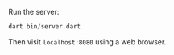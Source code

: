 Run the server:

```dart
dart bin/server.dart
```

Then visit `localhost:8080` using a web browser.
